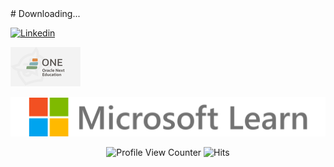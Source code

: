 <div style="text-align: left;">
  # Downloading...
</div>

<div class="center-content">

  [![Linkedin](https://img.shields.io/badge/LinkedIn-0077B5?style=for-the-badge&logo=linkedin&logoColor=white)](https://www.linkedin.com/in/wladkoch/?locale=pt_BR)

  [![Oracle Next Education ONE](oracle-next-education-one.png)](https://cursos.alura.com.br/emprega-one/profile/wladkochmansky)

  [![Microsoft Learn](microsoft-learn.png)](https://learn.microsoft.com/pt-br/users/wladkochmansky/achievements)

</div>

<div style="text-align: center;">

  ![Profile View Counter](https://komarev.com/ghpvc/?username=Vladoxx)
  ![Hits](https://hits.sh/github.com/Vladoxx/Vladoxx.svg)

</div>





<!--
**Vladoxx/Vladoxx** is a ✨ _special_ ✨ repository because its `README.md` (this file) appears on your GitHub profile.

Here are some ideas to get you started:

- 🔭 I’m currently working on ...
- 🌱 I’m currently learning ...
- 👯 I’m looking to collaborate on ...
- 🤔 I’m looking for help with ...
- 💬 Ask me about ...
- 📫 How to reach me: ...
- 😄 Pronouns: ...
- ⚡ Fun fact: ...
-->

<!--
[![Bitbucket](https://img.shields.io/badge/Bitbucket-0747a6?style=for-the-badge&logo=bitbucket&logoColor=white)]()

[![Jira](https://img.shields.io/badge/Jira-0052CC?style=for-the-badge&logo=Jira&logoColor=white)]()

[![Ubuntu](https://img.shields.io/badge/Ubuntu-E95420?style=for-the-badge&logo=ubuntu&logoColor=white)]()

[![Medium](https://img.shields.io/badge/Medium-12100E?style=for-the-badge&logo=medium&logoColor=white)]()

[![Git](https://img.shields.io/badge/GIT-E44C30?style=for-the-badge&logo=git&logoColor=white)]() -->

<!-- [![Slack](https://img.shields.io/badge/Slack-4A154B?style=for-the-badge&logo=slack&logoColor=white)]() -->

<!-- [![Discord](https://img.shields.io/badge/Discord-7289DA?style=for-the-badge&logo=discord&logoColor=white)]() -->

<!-- [![Microsoft Teams](https://img.shields.io/badge/Microsoft_Teams-6264A7?style=for-the-badge&logo=microsoft-teams&logoColor=white)]() -->

<!-- [![Zoom](https://img.shields.io/badge/Zoom-2D8CFF?style=for-the-badge&logo=zoom&logoColor=white)]() -->

<!-- [![Trello](https://img.shields.io/badge/Trello-0052CC?style=for-the-badge&logo=trello&logoColor=white)]()

[![Duolingo](https://img.shields.io/badge/Duolingo-58CC02?style=for-the-badge&logo=Duolingo&logoColor=white)]()

[![Gmail](https://img.shields.io/badge/Gmail-D14836?style=for-the-badge&logo=gmail&logoColor=white)]()

[![CodeWars](https://img.shields.io/badge/Codewars-B1361E?style=for-the-badge&logo=Codewars&logoColor=white)]()

[![Gitlab](https://img.shields.io/badge/GitLab-330F63?style=for-the-badge&logo=gitlab&logoColor=white)]()

[![HackerRank](https://img.shields.io/badge/-Hackerrank-2EC866?style=for-the-badge&logo=HackerRank&logoColor=white)]()

[![Netlify](https://img.shields.io/badge/Netlify-00C7B7?style=for-the-badge&logo=netlify&logoColor=white)]()

[![](https://img.shields.io/badge/Amazon_AWS-FF9900?style=for-the-badge&logo=amazonaws&logoColor=white)]()

[![Amazon AWS](https://img.shields.io/badge/Amazon_AWS-232F3E?style=for-the-badge&logo=amazon-aws&logoColor=white)]()

[![Microsoft Azure](https://img.shields.io/badge/Microsoft_Azure-0089D6?style=for-the-badge&logo=microsoft-azure&logoColor=white)]()

[![Jest](https://img.shields.io/badge/Jest-323330?style=for-the-badge&logo=Jest&logoColor=white)]()

[![Ryzen 7](https://img.shields.io/badge/AMD-Ryzen_7_3800X-ED1C24?style=for-the-badge&logo=amd&logoColor=white)]()

[![Sponsor](https://img.shields.io/badge/sponsor-30363D?style=for-the-badge&logo=GitHub-Sponsors&logoColor=#white)]()

[![Deezer](https://img.shields.io/badge/Deezer-FEAA2D?style=for-the-badge&logo=deezer&logoColor=white)]()

[![Spotify](https://img.shields.io/badge/Spotify-1ED760?&style=for-the-badge&logo=spotify&logoColor=white)]()

[![SoundCloud](https://img.shields.io/badge/SoundCloud-FF3300?style=for-the-badge&logo=soundcloud&logoColor=white)]()

[![Youtube Music](https://img.shields.io/badge/YouTube_Music-FF0000?style=for-the-badge&logo=youtube-music&logoColor=white)]()

[![Google Analytics](https://img.shields.io/badge/Google%20Analytics-E37400?style=for-the-badge&logo=google%20analytics&logoColor=white)]()

[![Google Cloud](https://img.shields.io/badge/Google_Cloud-4285F4?style=for-the-badge&logo=google-cloud&logoColor=white)]()

[![Heroku](https://img.shields.io/badge/Heroku-430098?style=for-the-badge&logo=heroku&logoColor=white)]()

[![Oracle](https://img.shields.io/badge/Oracle-F80000?style=for-the-badge&logo=oracle&logoColor=black)]()

[![SalesForce](https://img.shields.io/badge/Salesforce-00A1E0?style=for-the-badge&logo=Salesforce&logoColor=white)]()

[![Bitcoin](https://img.shields.io/badge/Bitcoin-000000?style=for-the-badge&logo=bitcoin&logoColor=white)]()

[![Binance](https://img.shields.io/badge/Binance-FCD535?style=for-the-badge&logo=binance&logoColor=white)]()

[![Chainlink](https://img.shields.io/badge/chainlink-375BD2?style=for-the-badge&logo=chainlink&logoColor=white)]()

[![Ethereum](https://img.shields.io/badge/Ethereum-3C3C3D?style=for-the-badge&logo=Ethereum&logoColor=white)]()

[![Litecoin](https://img.shields.io/badge/Litecoin-A6A9AA?style=for-the-badge&logo=Litecoin&logoColor=white)]()

[![Monero](https://img.shields.io/badge/monero-FF6600?style=for-the-badge&logo=monero&logoColor=white)]()

[![Tether](https://img.shields.io/badge/tether-168363?style=for-the-badge&logo=tether&logoColor=white)]()

[![Polkadot](https://img.shields.io/badge/polkadot-E6007A?style=for-the-badge&logo=polkadot&logoColor=000)]()

[![XRP](https://img.shields.io/badge/Xrp-black?style=for-the-badge&logo=xrp&logoColor=white)]()

[![ZCASH](https://img.shields.io/badge/Zcash-F4B728?style=for-the-badge&logo=zcash&logoColor=000)]()

[![Elastic Search](https://img.shields.io/badge/Elastic_Search-005571?style=for-the-badge&logo=elasticsearch&logoColor=white)]()

[![MariaDB](https://img.shields.io/badge/MariaDB-003545?style=for-the-badge&logo=mariadb&logoColor=white)]()

[![MongoDB](https://img.shields.io/badge/MongoDB-4EA94B?style=for-the-badge&logo=mongodb&logoColor=white)]()

[![MySQL](https://img.shields.io/badge/MySQL-005C84?style=for-the-badge&logo=mysql&logoColor=white)]()

[![Oracle](https://img.shields.io/badge/Oracle-F80000?style=for-the-badge&logo=Oracle&logoColor=white)]()

[![ESLINT](https://img.shields.io/badge/eslint-3A33D1?style=for-the-badge&logo=eslint&logoColor=white)]()

[![Prettier](https://img.shields.io/badge/prettier-1A2C34?style=for-the-badge&logo=prettier&logoColor=F7BA3E)]()

[![Flutter](https://img.shields.io/badge/Flutter-02569B?style=for-the-badge&logo=flutter&logoColor=white)]()

[![Fiverr](https://img.shields.io/badge/fiverr-1DBF73?style=for-the-badge&logo=fiverr&logoColor=white)]()

[![UpWork](https://img.shields.io/badge/UpWork-6FDA44?style=for-the-badge&logo=Upwork&logoColor=white)]()

[![Maintained](https://img.shields.io/badge/Maintained%3F-yes-green.svg)]()

[![Maintained](https://img.shields.io/badge/Maintained%3F-no-red.svg)]()

[![Website Stats](https://img.shields.io/website-up-green/http/monip.org.svg)]()

[![Website Stats](https://img.shields.io/website-down-red/http/cv.lbesson.qc.to.svg)]()

[![Feedback](https://img.shields.io/badge/Ask%20me-anything-1abc9c.svg)]()
 -->
<!-- [![]()]()
[![]()]()
[![]()]()
[![]()]()
[![]()]() -->

<!-- [![Readme Card](https://github-readme-stats.vercel.app/api/pin?username=Vladoxx&repo=alura-oracle_challenge_02_jogo-da-forca&theme=codeSTACKr)](https://github.com/anuraghazra/github-readme-stats) -->

<!-- ### GitHub Stats

![Your Repository's Stats](https://github-readme-stats.vercel.app/api?username=Vladoxx&theme=codeSTACKr&count_private=true&show_icons=true)

### Most Used Languages

![Your Repository's Stats](https://github-readme-stats.vercel.app/api/top-langs/?username=Vladoxx&theme=codeSTACKr&&layout=compact) -->

<!-- [![willianrod's wakatime stats](https://github-readme-stats.vercel.app/api/wakatime?username=willianrod)](https://github.com/anuraghazra/github-readme-stats) -->

<!-- ### Contributors Badge

![GitHub Contributors Image](https://contrib.rocks/image?repo=Vladoxx/trybe-exercicios) -->

[def]: https://hits.sh/github.com/Vladoxx/Vladoxx/
